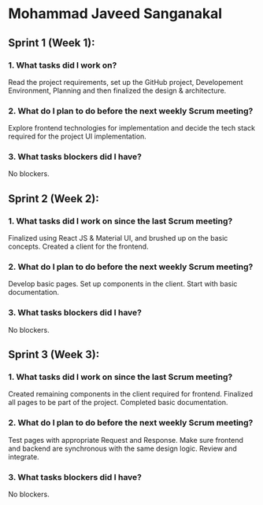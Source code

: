# Mohammad Javeed Sanganakal

## Sprint 1 (Week 1):

### 1. What tasks did I work on?

Read the project requirements, set up the GitHub project, Developement Environment, Planning and then finalized the design & architecture.

### 2. What do I plan to do before the next weekly Scrum meeting?

Explore frontend technologies for implementation and decide the tech stack required for the project UI implementation.

### 3. What tasks blockers did I have?

No blockers.

## Sprint 2 (Week 2):

### 1. What tasks did I work on since the last Scrum meeting?

Finalized using React JS &  Material UI, and brushed up on the basic concepts. Created a client for the frontend.

### 2. What do I plan to do before the next weekly Scrum meeting?

Develop basic pages. Set up components in the client. Start with basic documentation.

### 3. What tasks blockers did I have?

No blockers.

## Sprint 3 (Week 3):

### 1. What tasks did I work on since the last Scrum meeting?

Created remaining components in the client required for frontend. Finalized all pages to be part of the project. Completed basic documentation.

### 2. What do I plan to do before the next weekly Scrum meeting?

Test pages with appropriate Request and Response. Make sure frontend and backend are synchronous with the same design logic. Review and integrate.

### 3. What tasks blockers did I have?

No blockers.



